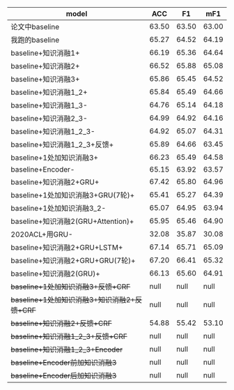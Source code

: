 |model|ACC|F1|mF1|
|----|----|----|----|
|论文中baseline|63.50|63.50|63.00|
|我跑的baseline|65.27|64.52|64.19|
|baseline+知识消融1+|66.19|65.36|64.64|
|baseline+知识消融2+|66.52|65.88|65.08|
|baseline+知识消融3+|65.86|65.45|64.52|
|baseline+知识消融1_2+|65.84|65.49|64.66|
|baseline+知识消融1_3-|64.76|65.14|64.18|
|baseline+知识消融2_3-|64.99|64.92|64.16|
|baseline+知识消融1_2_3-|64.92|65.07|64.31|
|baseline+知识消融1_2_3+反馈+|65.89|64.66|63.45|
|baseline+1处加知识消融3+|66.23|65.49|64.58|
|baseline+Encoder-|65.15|63.92|63.57|
|baseline+知识消融2+GRU+|67.42|65.80|64.96|
|baseline+1处加知识消融3+GRU(7轮)+|65.41|65.27|64.39|
|baseline+1处加知识消融3_2-|65.07|64.95|63.94|
|baseline+知识消融2(GRU+Attention)+|65.95|65.46|64.90|
|2020ACL+用GRU-|32.08|35.87|30.08|
|baseline+知识消融2+GRU+LSTM+|67.14|65.71|65.09|
|baseline+知识消融2+GRU+GRU(7轮)+|67.20|66.41|65.32|
|baseline+知识消融2(GRU)+|66.13|65.60|64.91|
|~~baseline+1处加知识消融3+反馈+CRF~~|null|null|null|
|~~baseline+1处加知识消融3+知识消融2+反馈+CRF~~|null|null|null|
|~~baseline+知识消融2+反馈+CRF~~|54.88|55.42|53.10|
|~~baseline+知识消融1_2_3+反馈+CRF~~|null|null|null|
|~~baseline+知识消融1_2_3+Encoder~~|null|null|null|
|~~baseline+Encoder前加知识消融3~~|null|null|null|
|~~baseline+Encoder后加知识消融3~~|null|null|null|
